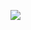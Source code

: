 ![](https://www.plantuml.com/plantuml/proxy?cache=no&src=https://raw.githubusercontent.com/oleksandrblazhko/ai-216-pashko/Laboratory_Work_7/2-SoftwareDesign/2.7-PlantUML/UML-UseCase.puml)
